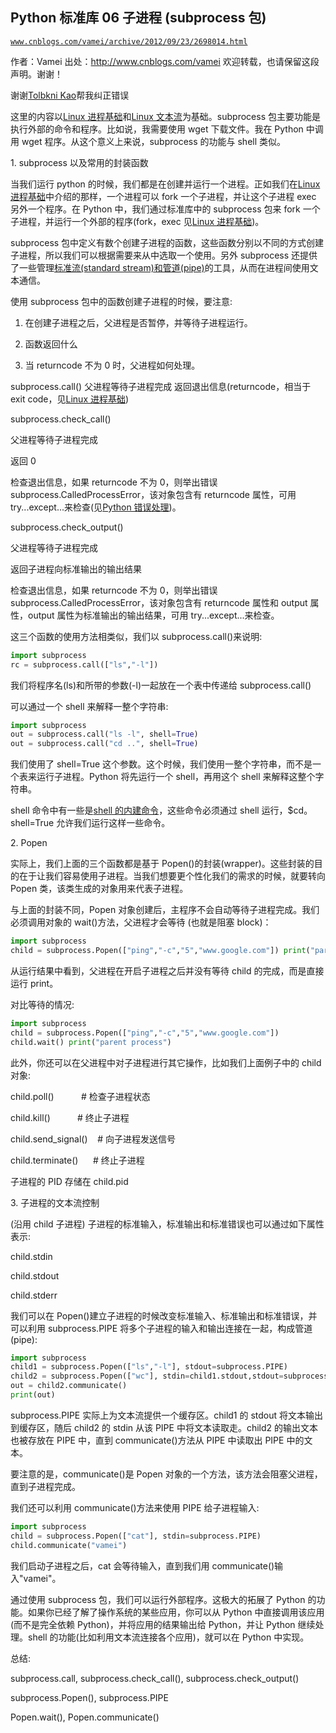 ## Python 标准库 06 子进程 (subprocess 包)

[`www.cnblogs.com/vamei/archive/2012/09/23/2698014.html`](http://www.cnblogs.com/vamei/archive/2012/09/23/2698014.html)

作者：Vamei 出处：http://www.cnblogs.com/vamei 欢迎转载，也请保留这段声明。谢谢！

谢谢[Tolbkni Kao](http://home.cnblogs.com/u/345725/)帮我纠正错误

这里的内容以[Linux 进程基础](http://www.cnblogs.com/vamei/archive/2012/09/20/2694466.html)和[Linux 文本流](http://www.cnblogs.com/vamei/archive/2012/09/14/2683756.html)为基础。subprocess 包主要功能是执行外部的命令和程序。比如说，我需要使用 wget 下载文件。我在 Python 中调用 wget 程序。从这个意义上来说，subprocess 的功能与 shell 类似。

1\. subprocess 以及常用的封装函数

当我们运行 python 的时候，我们都是在创建并运行一个进程。正如我们在[Linux 进程基础](http://www.cnblogs.com/vamei/archive/2012/09/20/2694466.html)中介绍的那样，一个进程可以 fork 一个子进程，并让这个子进程 exec 另外一个程序。在 Python 中，我们通过标准库中的 subprocess 包来 fork 一个子进程，并运行一个外部的程序(fork，exec 见[Linux 进程基础](http://www.cnblogs.com/vamei/archive/2012/09/20/2694466.html))。

subprocess 包中定义有数个创建子进程的函数，这些函数分别以不同的方式创建子进程，所以我们可以根据需要来从中选取一个使用。另外 subprocess 还提供了一些管理[标准流(standard stream)和管道](http://www.cnblogs.com/vamei/archive/2012/09/14/2683756.html)[(pipe)](http://www.cnblogs.com/vamei/archive/2012/09/14/2683756.html)的工具，从而在进程间使用文本通信。

使用 subprocess 包中的函数创建子进程的时候，要注意:

1) 在创建子进程之后，父进程是否暂停，并等待子进程运行。

2) 函数返回什么

3) 当 returncode 不为 0 时，父进程如何处理。

subprocess.call()
父进程等待子进程完成
返回退出信息(returncode，相当于 exit code，见[Linux 进程基础](http://www.cnblogs.com/vamei/archive/2012/09/20/2694466.html))

subprocess.check_call()

父进程等待子进程完成

返回 0

检查退出信息，如果 returncode 不为 0，则举出错误 subprocess.CalledProcessError，该对象包含有 returncode 属性，可用 try...except...来检查(见[Python 错误处理](http://www.cnblogs.com/vamei/archive/2012/07/10/2582787.html))。

subprocess.check_output()

父进程等待子进程完成

返回子进程向标准输出的输出结果

检查退出信息，如果 returncode 不为 0，则举出错误 subprocess.CalledProcessError，该对象包含有 returncode 属性和 output 属性，output 属性为标准输出的输出结果，可用 try...except...来检查。

这三个函数的使用方法相类似，我们以 subprocess.call()来说明:

```py
import subprocess
rc = subprocess.call(["ls","-l"])

```

我们将程序名(ls)和所带的参数(-l)一起放在一个表中传递给 subprocess.call()

可以通过一个 shell 来解释一整个字符串:

```py
import subprocess
out = subprocess.call("ls -l", shell=True)
out = subprocess.call("cd ..", shell=True)

```

我们使用了 shell=True 这个参数。这个时候，我们使用一整个字符串，而不是一个表来运行子进程。Python 将先运行一个 shell，再用这个 shell 来解释这整个字符串。

shell 命令中有一些是[shell 的内建命令](http://www.cnblogs.com/vamei/archive/2012/09/10/2676740.html)，这些命令必须通过 shell 运行，$cd。shell=True 允许我们运行这样一些命令。

2\. Popen

实际上，我们上面的三个函数都是基于 Popen()的封装(wrapper)。这些封装的目的在于让我们容易使用子进程。当我们想要更个性化我们的需求的时候，就要转向 Popen 类，该类生成的对象用来代表子进程。

与上面的封装不同，Popen 对象创建后，主程序不会自动等待子进程完成。我们必须调用对象的 wait()方法，父进程才会等待 (也就是阻塞 block)：

```py
import subprocess
child = subprocess.Popen(["ping","-c","5","www.google.com"]) print("parent process")

```

从运行结果中看到，父进程在开启子进程之后并没有等待 child 的完成，而是直接运行 print。

对比等待的情况:

```py
import subprocess
child = subprocess.Popen(["ping","-c","5","www.google.com"])
child.wait() print("parent process")

```

此外，你还可以在父进程中对子进程进行其它操作，比如我们上面例子中的 child 对象:

child.poll()           # 检查子进程状态

child.kill()           # 终止子进程

child.send_signal()    # 向子进程发送信号

child.terminate()      # 终止子进程

子进程的 PID 存储在 child.pid

3\. 子进程的文本流控制 

(沿用 child 子进程) 子进程的标准输入，标准输出和标准错误也可以通过如下属性表示:

child.stdin

child.stdout

child.stderr

我们可以在 Popen()建立子进程的时候改变标准输入、标准输出和标准错误，并可以利用 subprocess.PIPE 将多个子进程的输入和输出连接在一起，构成管道(pipe): 

```py
import subprocess
child1 = subprocess.Popen(["ls","-l"], stdout=subprocess.PIPE)
child2 = subprocess.Popen(["wc"], stdin=child1.stdout,stdout=subprocess.PIPE)
out = child2.communicate()
print(out) 

```

subprocess.PIPE 实际上为文本流提供一个缓存区。child1 的 stdout 将文本输出到缓存区，随后 child2 的 stdin 从该 PIPE 中将文本读取走。child2 的输出文本也被存放在 PIPE 中，直到 communicate()方法从 PIPE 中读取出 PIPE 中的文本。

要注意的是，communicate()是 Popen 对象的一个方法，该方法会阻塞父进程，直到子进程完成。

我们还可以利用 communicate()方法来使用 PIPE 给子进程输入: 

```py
import subprocess
child = subprocess.Popen(["cat"], stdin=subprocess.PIPE)
child.communicate("vamei")

```

我们启动子进程之后，cat 会等待输入，直到我们用 communicate()输入"vamei"。 

通过使用 subprocess 包，我们可以运行外部程序。这极大的拓展了 Python 的功能。如果你已经了解了操作系统的某些应用，你可以从 Python 中直接调用该应用(而不是完全依赖 Python)，并将应用的结果输出给 Python，并让 Python 继续处理。shell 的功能(比如利用文本流连接各个应用)，就可以在 Python 中实现。 

总结: 

subprocess.call, subprocess.check_call(), subprocess.check_output() 

subprocess.Popen(), subprocess.PIPE 

Popen.wait(), Popen.communicate()